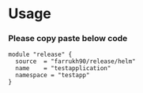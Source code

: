 # Usage

### Please copy paste below code 
```
module "release" {
  source  = "farrukh90/release/helm"
  name    = "testapplication"
  namespace = "testapp"
}
```
